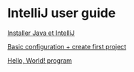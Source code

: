 # IntelliJ user guide

[Installer Java et IntelliJ](./install-java-intellij-linux.md)

[Basic configuration + create first project](./basic_configuration.md)

[Hello, World! program](./hello_world.md)
